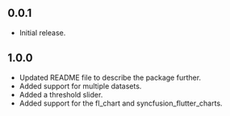 ## 0.0.1

* Initial release.

## 1.0.0

* Updated README file to describe the package further.
* Added support for multiple datasets.
* Added a threshold slider.
* Added support for the fl_chart and syncfusion_flutter_charts.

